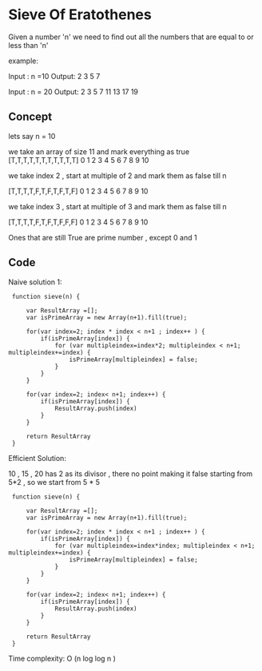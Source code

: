# Sieve Of Eratothenes

Given a number 'n' we need to find out all the numbers that are equal to or less than 'n'

example:

Input : n =10
Output: 2 3 5 7 

Input : n = 20 
Output: 2 3 5 7 11 13 17 19


  ## Concept

  lets say n = 10

  we take an array of size 11 and mark everything as true 
  [T,T,T,T,T,T,T,T,T,T,T]
   0 1 2 3 4 5 6 7 8 9 10
  
  we take index 2 , start at multiple of 2 and mark them as false till n

  [T,T,T,T,F,T,F,T,F,T,F]
   0 1 2 3 4 5 6 7 8 9 10

  we take index 3 , start at multiple of 3 and mark them as false till n

  [T,T,T,T,F,T,F,T,F,F,F]
   0 1 2 3 4 5 6 7 8 9 10
  
  Ones that are still True are prime number , except  0 and 1


  ## Code
  
  Naive solution 1: 

   ```
    function sieve(n) {

        var ResultArray =[];
        var isPrimeArray = new Array(n+1).fill(true);

        for(var index=2; index * index < n+1 ; index++ ) {
            if(isPrimeArray[index]) {
                for (var multipleindex=index*2; multipleindex < n+1; multipleindex+=index) {
                    isPrimeArray[multipleindex] = false;
                }
            }    
        }

        for(var index=2; index< n+1; index++) {
            if(isPrimeArray[index]) {
                ResultArray.push(index)
            }
        }

        return ResultArray
    }

  ```


  Efficient Solution:

  10 , 15 , 20 has 2 as its divisor , there no point making it false starting from 5*2 , so we start from 5 * 5

   ```
    function sieve(n) {

        var ResultArray =[];
        var isPrimeArray = new Array(n+1).fill(true);

        for(var index=2; index * index < n+1 ; index++ ) {
            if(isPrimeArray[index]) {
                for (var multipleindex=index*index; multipleindex < n+1; multipleindex+=index) {
                    isPrimeArray[multipleindex] = false;
                }
            }    
        }

        for(var index=2; index< n+1; index++) {
            if(isPrimeArray[index]) {
                ResultArray.push(index)
            }
        }

        return ResultArray
    }

  ```

  Time complexity: O (n log log n )